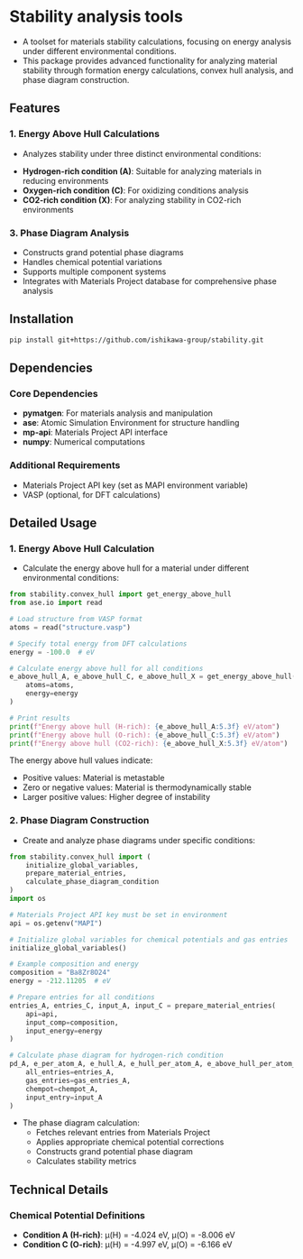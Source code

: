 # Stability analysis tools
* A toolset for materials stability calculations, focusing on energy analysis under different environmental conditions.
* This package provides advanced functionality for analyzing material stability through formation energy calculations, convex hull analysis, and phase diagram construction.

## Features
### 1. Energy Above Hull Calculations
* Analyzes stability under three distinct environmental conditions:
- **Hydrogen-rich condition (A)**: Suitable for analyzing materials in reducing environments
- **Oxygen-rich condition (C)**: For oxidizing conditions analysis
- **CO2-rich condition (X)**: For analyzing stability in CO2-rich environments

### 3. Phase Diagram Analysis
- Constructs grand potential phase diagrams
- Handles chemical potential variations
- Supports multiple component systems
- Integrates with Materials Project database for comprehensive phase analysis

## Installation

```bash
pip install git+https://github.com/ishikawa-group/stability.git
```

## Dependencies
### Core Dependencies
- **pymatgen**: For materials analysis and manipulation
- **ase**: Atomic Simulation Environment for structure handling
- **mp-api**: Materials Project API interface
- **numpy**: Numerical computations

### Additional Requirements
- Materials Project API key (set as MAPI environment variable)
- VASP (optional, for DFT calculations)

## Detailed Usage
### 1. Energy Above Hull Calculation
* Calculate the energy above hull for a material under different environmental conditions:

```python
from stability.convex_hull import get_energy_above_hull
from ase.io import read

# Load structure from VASP format
atoms = read("structure.vasp")

# Specify total energy from DFT calculations
energy = -100.0  # eV

# Calculate energy above hull for all conditions
e_above_hull_A, e_above_hull_C, e_above_hull_X = get_energy_above_hull(
    atoms=atoms,
    energy=energy
)

# Print results
print(f"Energy above hull (H-rich): {e_above_hull_A:5.3f} eV/atom")
print(f"Energy above hull (O-rich): {e_above_hull_C:5.3f} eV/atom") 
print(f"Energy above hull (CO2-rich): {e_above_hull_X:5.3f} eV/atom")
```

The energy above hull values indicate:
- Positive values: Material is metastable
- Zero or negative values: Material is thermodynamically stable
- Larger positive values: Higher degree of instability

### 2. Phase Diagram Construction
* Create and analyze phase diagrams under specific conditions:

```python
from stability.convex_hull import (
    initialize_global_variables,
    prepare_material_entries,
    calculate_phase_diagram_condition
)
import os

# Materials Project API key must be set in environment
api = os.getenv("MAPI")

# Initialize global variables for chemical potentials and gas entries
initialize_global_variables()

# Example composition and energy
composition = "Ba8Zr8O24"
energy = -212.11205  # eV

# Prepare entries for all conditions
entries_A, entries_C, input_A, input_C = prepare_material_entries(
    api=api,
    input_comp=composition,
    input_energy=energy
)

# Calculate phase diagram for hydrogen-rich condition
pd_A, e_per_atom_A, e_hull_A, e_hull_per_atom_A, e_above_hull_per_atom_A = calculate_phase_diagram_condition(
    all_entries=entries_A,
    gas_entries=gas_entries_A,
    chempot=chempot_A,
    input_entry=input_A
)
```

* The phase diagram calculation:
  - Fetches relevant entries from Materials Project
  - Applies appropriate chemical potential corrections
  - Constructs grand potential phase diagram
  - Calculates stability metrics

## Technical Details
### Chemical Potential Definitions
- **Condition A (H-rich)**: μ(H) = -4.024 eV, μ(O) = -8.006 eV
- **Condition C (O-rich)**: μ(H) = -4.997 eV, μ(O) = -6.166 eV
